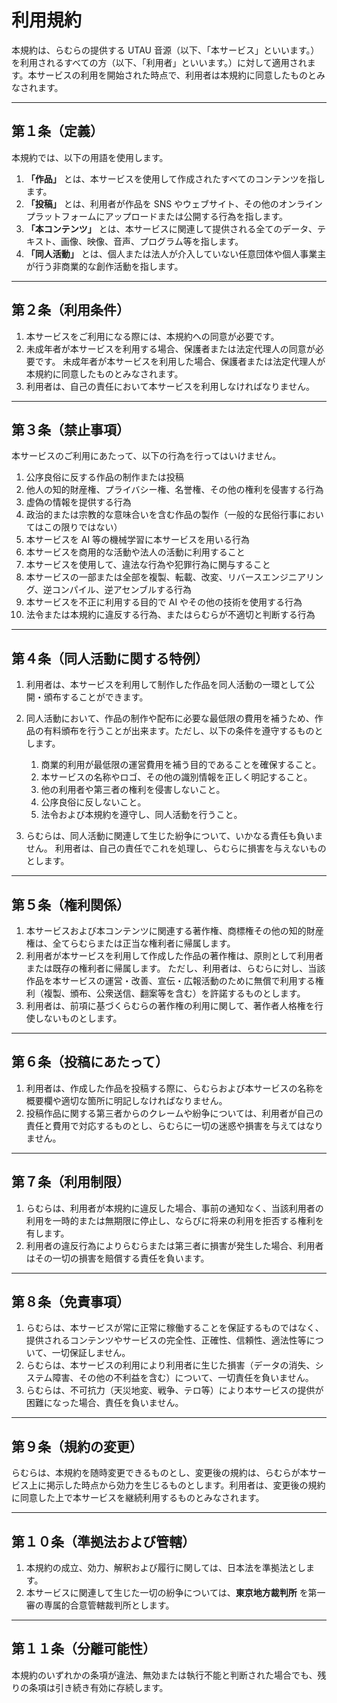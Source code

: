 # 利用規約

本規約は、らむらの提供する UTAU 音源（以下、「本サービス」といいます。）を利用されるすべての方（以下、「利用者」といいます。）に対して適用されます。本サービスの利用を開始された時点で、利用者は本規約に同意したものとみなされます。

---

## 第１条（定義）

本規約では、以下の用語を使用します。

1. **「作品」** とは、本サービスを使用して作成されたすべてのコンテンツを指します。
2. **「投稿」** とは、利用者が作品を SNS やウェブサイト、その他のオンラインプラットフォームにアップロードまたは公開する行為を指します。
3. **「本コンテンツ」** とは、本サービスに関連して提供される全てのデータ、テキスト、画像、映像、音声、プログラム等を指します。
4. **「同人活動」** とは、個人または法人が介入していない任意団体や個人事業主が行う非商業的な創作活動を指します。

---

## 第２条（利用条件）

1. 本サービスをご利用になる際には、本規約への同意が必要です。
2. 未成年者が本サービスを利用する場合、保護者または法定代理人の同意が必要です。
   未成年者が本サービスを利用した場合、保護者または法定代理人が本規約に同意したものとみなされます。
3. 利用者は、自己の責任において本サービスを利用しなければなりません。

---

## 第３条（禁止事項）

本サービスのご利用にあたって、以下の行為を行ってはいけません。

1. 公序良俗に反する作品の制作または投稿
2. 他人の知的財産権、プライバシー権、名誉権、その他の権利を侵害する行為
3. 虚偽の情報を提供する行為
4. 政治的または宗教的な意味合いを含む作品の製作（一般的な民俗行事においてはこの限りではない）
5. 本サービスを AI 等の機械学習に本サービスを用いる行為
6. 本サービスを商用的な活動や法人の活動に利用すること
7. 本サービスを使用して、違法な行為や犯罪行為に関与すること
8. 本サービスの一部または全部を複製、転載、改変、リバースエンジニアリング、逆コンパイル、逆アセンブルする行為
9. 本サービスを不正に利用する目的で AI やその他の技術を使用する行為
10. 法令または本規約に違反する行為、またはらむらが不適切と判断する行為

---

## 第４条（同人活動に関する特例）

1. 利用者は、本サービスを利用して制作した作品を同人活動の一環として公開・頒布することができます。
2. 同人活動において、作品の制作や配布に必要な最低限の費用を補うため、作品の有料頒布を行うことが出来ます。ただし、以下の条件を遵守するものとします。

   1. 商業的利用が最低限の運営費用を補う目的であることを確保すること。
   2. 本サービスの名称やロゴ、その他の識別情報を正しく明記すること。
   3. 他の利用者や第三者の権利を侵害しないこと。
   4. 公序良俗に反しないこと。
   5. 法令および本規約を遵守し、同人活動を行うこと。

3. らむらは、同人活動に関連して生じた紛争について、いかなる責任も負いません。
   利用者は、自己の責任でこれを処理し、らむらに損害を与えないものとします。

---

## 第５条（権利関係）

1. 本サービスおよび本コンテンツに関連する著作権、商標権その他の知的財産権は、全てらむらまたは正当な権利者に帰属します。
2. 利用者が本サービスを利用して作成した作品の著作権は、原則として利用者または既存の権利者に帰属します。
   ただし、利用者は、らむらに対し、当該作品を本サービスの運営・改善、宣伝・広報活動のために無償で利用する権利（複製、頒布、公衆送信、翻案等を含む）を許諾するものとします。
3. 利用者は、前項に基づくらむらの著作権の利用に関して、著作者人格権を行使しないものとします。

---

## 第６条（投稿にあたって）

1. 利用者は、作成した作品を投稿する際に、らむらおよび本サービスの名称を概要欄や適切な箇所に明記しなければなりません。
2. 投稿作品に関する第三者からのクレームや紛争については、利用者が自己の責任と費用で対応するものとし、らむらに一切の迷惑や損害を与えてはなりません。

---

## 第７条（利用制限）

1. らむらは、利用者が本規約に違反した場合、事前の通知なく、当該利用者の利用を一時的または無期限に停止し、ならびに将来の利用を拒否する権利を有します。
2. 利用者の違反行為によりらむらまたは第三者に損害が発生した場合、利用者はその一切の損害を賠償する責任を負います。

---

## 第８条（免責事項）

1. らむらは、本サービスが常に正常に稼働することを保証するものではなく、提供されるコンテンツやサービスの完全性、正確性、信頼性、適法性等について、一切保証しません。
2. らむらは、本サービスの利用により利用者に生じた損害（データの消失、システム障害、その他の不利益を含む）について、一切責任を負いません。
3. らむらは、不可抗力（天災地変、戦争、テロ等）により本サービスの提供が困難になった場合、責任を負いません。

---

## 第９条（規約の変更）

らむらは、本規約を随時変更できるものとし、変更後の規約は、らむらが本サービス上に掲示した時点から効力を生じるものとします。利用者は、変更後の規約に同意した上で本サービスを継続利用するものとみなされます。

---

## 第１０条（準拠法および管轄）

1. 本規約の成立、効力、解釈および履行に関しては、日本法を準拠法とします。
2. 本サービスに関連して生じた一切の紛争については、**東京地方裁判所** を第一審の専属的合意管轄裁判所とします。

---

## 第１１条（分離可能性）

本規約のいずれかの条項が違法、無効または執行不能と判断された場合でも、残りの条項は引き続き有効に存続します。
